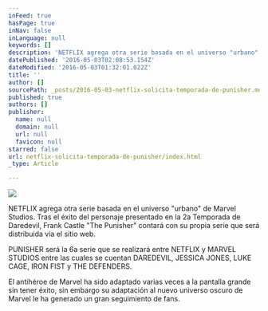 ```yaml
---
inFeed: true
hasPage: true
inNav: false
inLanguage: null
keywords: []
description: 'NETFLIX agrega otra serie basada en el universo "urbano" de Marvel Studios. Tras el éxito del personaje presentado en la 2a Temporada de Daredevil, Frank Castle "The Punisher" contará con su propia serie que será distribuida via el sitio web.'
datePublished: '2016-05-03T02:08:53.154Z'
dateModified: '2016-05-03T01:32:01.022Z'
title: ''
author: []
sourcePath: _posts/2016-05-03-netflix-solicita-temporada-de-punisher.md
published: true
authors: []
publisher:
  name: null
  domain: null
  url: null
  favicon: null
starred: false
url: netflix-solicita-temporada-de-punisher/index.html
_type: Article

---
```

![](https://the-grid-user-content.s3-us-west-2.amazonaws.com/27cc9199-061d-452a-a826-552e12eec05f.jpg)

NETFLIX agrega otra serie basada en el universo "urbano" de Marvel Studios. Tras el éxito del personaje presentado en la 2a Temporada de Daredevil, Frank Castle "The Punisher" contará con su propia serie que será distribuida via el sitio web.

PUNISHER será la 6a serie que se realizará entre NETFLIX y MARVEL STUDIOS entre las cuales se cuentan DAREDEVIL, JESSICA JONES, LUKE CAGE, IRON FIST y THE DEFENDERS.

El antihéroe de Marvel ha sido adaptado varias veces a la pantalla grande sin tener éxito, sin embargo su adaptación al nuevo universo oscuro de Marvel le ha generado un gran seguimiento de fans.